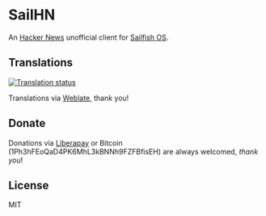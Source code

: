 # SailHN

An [Hacker News](https://news.ycombinator.com/) unofficial client for [Sailfish OS](https://sailfishos.org).

## Translations

[![Translation status](https://hosted.weblate.org/widgets/harbour-sailhn/-/svg-badge.svg)](https://hosted.weblate.org/engage/harbour-sailhn/?utm_source=widget)

Translations via [Weblate](https://hosted.weblate.org/projects/harbour-sailhn/), thank you!

## Donate

Donations via [Liberapay](https://liberapay.com/ilpianista) or Bitcoin (1Ph3hFEoQaD4PK6MhL3kBNNh9FZFBfisEH) are always welcomed, _thank you_!

## License

MIT
